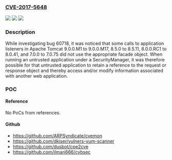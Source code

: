 ### [CVE-2017-5648](https://cve.mitre.org/cgi-bin/cvename.cgi?name=CVE-2017-5648)
![](https://img.shields.io/static/v1?label=Product&message=Apache%20Tomcat&color=blue)
![](https://img.shields.io/static/v1?label=Version&message=n%2Fa&color=blue)
![](https://img.shields.io/static/v1?label=Vulnerability&message=Information%20Disclosure&color=brighgreen)

### Description

While investigating bug 60718, it was noticed that some calls to application listeners in Apache Tomcat 9.0.0.M1 to 9.0.0.M17, 8.5.0 to 8.5.11, 8.0.0.RC1 to 8.0.41, and 7.0.0 to 7.0.75 did not use the appropriate facade object. When running an untrusted application under a SecurityManager, it was therefore possible for that untrusted application to retain a reference to the request or response object and thereby access and/or modify information associated with another web application.

### POC

#### Reference
No PoCs from references.

#### Github
- https://github.com/ARPSyndicate/cvemon
- https://github.com/dkiser/vulners-yum-scanner
- https://github.com/dusbot/cpe2cve
- https://github.com/ilmari666/cybsec

